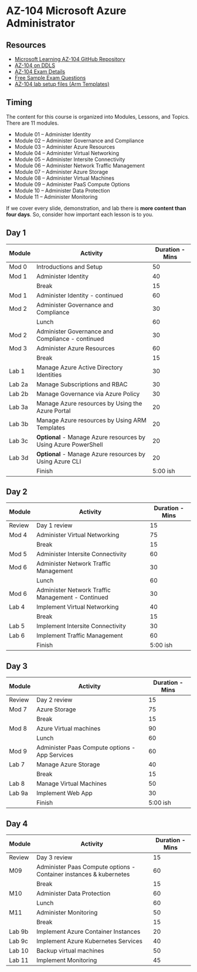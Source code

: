 # AZ-104 Microsoft Azure Administrator

## Resources

* [Microsoft Learning AZ-104 GitHub Repository](https://github.com/MicrosoftLearning/AZ-104-MicrosoftAzureAdministrator)
* [AZ-104 on DDLS](https://www.ddls.com.au/courses/microsoft-az-104t00-microsoft-azure-administrator/)
* [AZ-104 Exam Details](https://docs.microsoft.com/en-us/learn/certifications/exams/az-104)
* [Free Sample Exam Questions](https://query.prod.cms.rt.microsoft.com/cms/api/am/binary/RWSOFn)
* [AZ-104 lab setup files (Arm Templates)](https://github.com/MicrosoftLearning/AZ-104-MicrosoftAzureAdministrator/tree/master/Allfiles/Labs)

## Timing

The content for this course is organized into Modules, Lessons, and Topics. There are 11 modules.

* Module 01 – Administer Identity
* Module 02 – Administer Governance and Compliance
* Module 03 – Administer Azure Resources
* Module 04 – Administer Virtual Networking
* Module 05 – Administer Intersite Connectivity
* Module 06 – Administer Network Traffic Management 
* Module 07 – Administer Azure Storage
* Module 08 – Administer Virtual Machines
* Module 09 – Administer PaaS Compute Options
* Module 10 – Administer Data Protection
* Module 11 – Administer Monitoring

If we cover every slide, demonstration, and lab there is **more content than four days**. So, consider how important each lesson is to you.

## Day 1

|Module|Activity|Duration - Mins|
|-|-|-|
|Mod 0|Introductions and Setup|50|
|Mod 1|Administer Identity|40|
||Break|15|
|Mod 1|Administer Identity - continued|60|
|Mod 2|Administer Governance and Compliance|30|
||Lunch|60|
|Mod 2|Administer Governance and Compliance - continued|30|
|Mod 3|Administer Azure Resources|60|
||Break|15|
|Lab 1|Manage Azure Active Directory Identities|30|
|Lab 2a|Manage Subscriptions and RBAC|30|
|Lab 2b|Manage Governance via Azure Policy|30|
|Lab 3a|Manage Azure resources by Using the Azure Portal|20|
|Lab 3b|Manage Azure resources by Using ARM Templates|20|
|Lab 3c|**Optional** - Manage Azure resources by Using Azure PowerShell|20|
|Lab 3d|**Optional** - Manage Azure resources by Using Azure CLI|20|
||Finish|5:00 ish|

## Day 2

|Module|Activity|Duration - Mins|
|-|-|-|
|Review|Day 1 review|15|
|Mod 4|Administer Virtual Networking|75|
||Break|15|
|Mod 5|Administer Intersite Connectivity|60|
|Mod 6|Administer Network Traffic Management|30|
||Lunch|60|
|Mod 6|Administer Network Traffic Management - Continued|30|
|Lab 4|Implement Virtual Networking|40|
||Break|15|
|Lab 5|Implement Intersite Connectivity|30|
|Lab 6|Implement Traffic Management|60|
||Finish|5:00 ish|

## Day 3

|Module|Activity|Duration - Mins|
|-|-|-|
|Review|Day 2 review|15|
|Mod 7|Azure Storage|75|
||Break|15|
|Mod 8|Azure Virtual machines|90|
||Lunch|60|
|Mod 9|Administer Paas Compute options - App Services|60|
|Lab 7|Manage Azure Storage|40|
||Break|15|
|Lab 8|Manage Virtual Machines|50|
|Lab 9a|Implement Web App|30|
||Finish|5:00 ish|

## Day 4 

|Module|Activity|Duration - Mins|
|-|-|-|
|Review|Day 3 review|15|
|M09|Administer Paas Compute options - Container instances & kubernetes|60|
||Break|15|
|M10|Administer Data Protection|60|
||Lunch|60|
|M11|Administer Monitoring|50|
||Break|15|
|Lab 9b|Implement Azure Container Instances|20|
|Lab 9c|Implement Azure Kubernetes Services|40||Lab 9c|Implement Azure Kubernetes Services|40|
|Lab 10|Backup virtual machines|50|
|Lab 11|Implement Monitoring|45|


